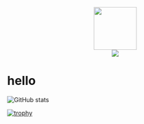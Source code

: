 <div id="header" align="center">
  <img src="https://media.giphy.com/media/xTk9ZOk8WmSKQpFg1W/giphy.gif" width="100"/>
</div>

<div id="header" align="center">
<img src="https://komarev.com/ghpvc/?username=m4vm&style=flat-square&color=blue" />
</div>

<h1>
  hello
</h1>

![GitHub stats](https://github-readme-stats.vercel.app/api?username=m4vm&show_icons=true&theme=dark)

[![trophy](https://github-profile-trophy.vercel.app/?username=m4vm&theme=onedark)](https://github.com/ryo-ma/github-profile-trophy)
